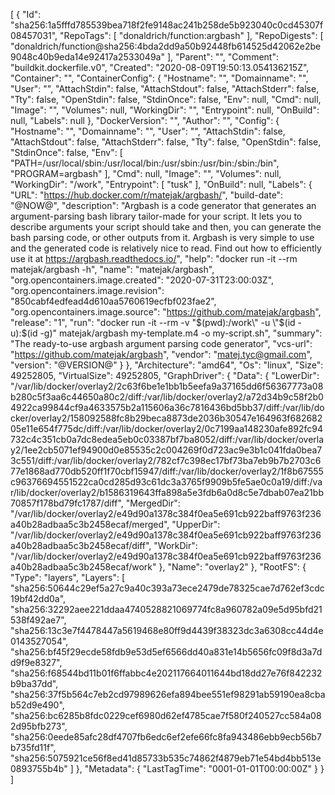 [
{
"Id": "sha256:1a5fffd785539bea718f2fe9148ac241b258de5b923040c0cd45307f08457031",
"RepoTags": [
"donaldrich/function:argbash"
],
"RepoDigests": [
"donaldrich/function@sha256:4bda2dd9a50b92448fb614525d42062e2be9048c40b9eda14e92417a2533049a"
],
"Parent": "",
"Comment": "buildkit.dockerfile.v0",
"Created": "2020-08-09T19:50:13.054136215Z",
"Container": "",
"ContainerConfig": {
"Hostname": "",
"Domainname": "",
"User": "",
"AttachStdin": false,
"AttachStdout": false,
"AttachStderr": false,
"Tty": false,
"OpenStdin": false,
"StdinOnce": false,
"Env": null,
"Cmd": null,
"Image": "",
"Volumes": null,
"WorkingDir": "",
"Entrypoint": null,
"OnBuild": null,
"Labels": null
},
"DockerVersion": "",
"Author": "",
"Config": {
"Hostname": "",
"Domainname": "",
"User": "",
"AttachStdin": false,
"AttachStdout": false,
"AttachStderr": false,
"Tty": false,
"OpenStdin": false,
"StdinOnce": false,
"Env": [
"PATH=/usr/local/sbin:/usr/local/bin:/usr/sbin:/usr/bin:/sbin:/bin",
"PROGRAM=argbash"
],
"Cmd": null,
"Image": "",
"Volumes": null,
"WorkingDir": "/work",
"Entrypoint": [
"tusk"
],
"OnBuild": null,
"Labels": {
"URL": "https://hub.docker.com/r/matejak/argbash/",
"build-date": "@NOW@",
"description": "Argbash is a code generator that generates an argument-parsing bash library tailor-made for your script. It lets you to describe arguments your script should take and then, you can generate the bash parsing code, or other outputs from it. Argbash is very simple to use and the generated code is relatively nice to read. Find out how to efficiently use it at https://argbash.readthedocs.io/",
"help": "docker run -it --rm matejak/argbash -h",
"name": "matejak/argbash",
"org.opencontainers.image.created": "2020-07-31T23:00:03Z",
"org.opencontainers.image.revision": "850cabf4edfead4d610aa5760619ecfbf023fae2",
"org.opencontainers.image.source": "https://github.com/matejak/argbash",
"release": "1",
"run": "docker run -it --rm -v \"$(pwd):/work\" -u \"$(id -u):\$(id -g)\" matejak/argbash my-template.m4 -o my-script.sh",
"summary": "The ready-to-use argbash argument parsing code generator",
"vcs-url": "https://github.com/matejak/argbash",
"vendor": "matej.tyc@gmail.com",
"version": "@VERSION@"
}
},
"Architecture": "amd64",
"Os": "linux",
"Size": 49252805,
"VirtualSize": 49252805,
"GraphDriver": {
"Data": {
"LowerDir": "/var/lib/docker/overlay2/2c63f6be1e1bb1b5eefa9a37165dd6f56367773a08b280c5f3aa6c44650a80c2/diff:/var/lib/docker/overlay2/a72d34b9c58f2b04922ca99844cf9a4633575b2a115606a36c7816436bd5bb37/diff:/var/lib/docker/overlay2/158092588fc8b29beca8873de2036b30547e164963f68268205e11e654f775dc/diff:/var/lib/docker/overlay2/0c7199aa148230afe892fc94732c4c351cb0a7dc8edea5eb0c03387bf7ba8052/diff:/var/lib/docker/overlay2/1ee2cb5071ef94900d0e85535c2c004269f0d723ac9e3b1c041fda0bea73c551/diff:/var/lib/docker/overlay2/782cf7c398ec17bf73ba7eb9b7b2703c677e1868ad770db520ff1f70cbf15947/diff:/var/lib/docker/overlay2/1f8b67555c96376694551522ca0cd285d93c61dc3a3765f9909b5fe5ae0c0a19/diff:/var/lib/docker/overlay2/b1586319643ffa898a5e3fdb6a0d8c5e7dbab07ea21bb70857f178bd79fc1787/diff",
"MergedDir": "/var/lib/docker/overlay2/e49d90a1378c384f0ea5e691cb922baff9763f236a40b28adbaa5c3b2458ecaf/merged",
"UpperDir": "/var/lib/docker/overlay2/e49d90a1378c384f0ea5e691cb922baff9763f236a40b28adbaa5c3b2458ecaf/diff",
"WorkDir": "/var/lib/docker/overlay2/e49d90a1378c384f0ea5e691cb922baff9763f236a40b28adbaa5c3b2458ecaf/work"
},
"Name": "overlay2"
},
"RootFS": {
"Type": "layers",
"Layers": [
"sha256:50644c29ef5a27c9a40c393a73ece2479de78325cae7d762ef3cdc19bf42dd0a",
"sha256:32292aee221ddaa4740528821069774fc8a960782a09e5d95bfd21538f492ae7",
"sha256:13c3e7f4478447a5619468e80ff9d4439f38323dc3a6308cc44d4e0143527054",
"sha256:bf45f29ecde58fdb9e53d5ef6566dd40a831e14b5656fc09f8d3a7dd9f9e8327",
"sha256:f68544bd11b01f6ffabbc4e202117664011644bd18dd27e76f842232b9ba37dd",
"sha256:37f5b564c7eb2cd97989626efa894bee551ef98291ab59190ea8cbab52d9e490",
"sha256:bc6285b8fdc0229cef6980d62ef4785cae7f580f240527cc584a082d95bfb273",
"sha256:0eede85afc28df4707fb6edc6ef2efe66fc8fa943486ebb9ecb56b7b735fd11f",
"sha256:5075921ce56f8ed41d85733b535c74862f4879eb71e54bd4bb513e0893755b4b"
]
},
"Metadata": {
"LastTagTime": "0001-01-01T00:00:00Z"
}
}
]
